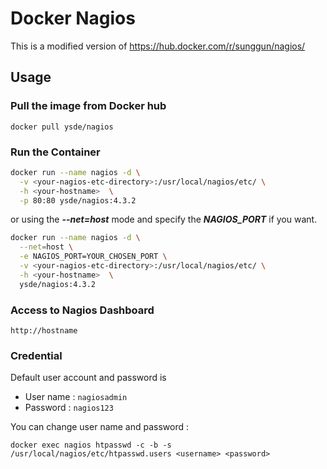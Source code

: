 
Docker Nagios
===========================

This is a modified version of [https://hub.docker.com/r/sunggun/nagios/ ]()


## Usage

### Pull the image from Docker hub

```
docker pull ysde/nagios
```

### Run the Container

```bash
docker run --name nagios -d \
  -v <your-nagios-etc-directory>:/usr/local/nagios/etc/ \
  -h <your-hostname>  \
  -p 80:80 ysde/nagios:4.3.2
```
or using the ***--net=host*** mode and specify the ***NAGIOS_PORT*** if you want.

```bash
docker run --name nagios -d \
  --net=host \
  -e NAGIOS_PORT=YOUR_CHOSEN_PORT \
  -v <your-nagios-etc-directory>:/usr/local/nagios/etc/ \
  -h <your-hostname>  \
  ysde/nagios:4.3.2
```

### Access to Nagios Dashboard
```
http://hostname
```

### Credential

Default user account and password is 

- User name : `nagiosadmin`
- Password : `nagios123`

You can change user name and password :

```
docker exec nagios htpasswd -c -b -s /usr/local/nagios/etc/htpasswd.users <username> <password>
```
